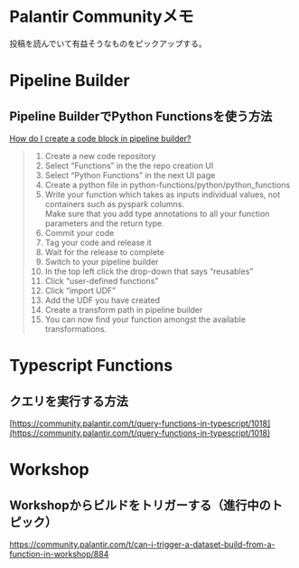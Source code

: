 # Palantir Communityメモ
投稿を読んでいて有益そうなものをピックアップする。


# Pipeline Builder
## Pipeline BuilderでPython Functionsを使う方法
[How do I create a code block in pipeline builder?](https://community.palantir.com/t/how-do-i-create-a-code-block-in-pipeline-builder/1114)

>1. Create a new code repository
>1. Select “Functions” in the the repo creation UI
>1. Select “Python Functions” in the next UI page
>1. Create a python file in python-functions/python/python_functions
>1. Write your function which takes as inputs individual values, not containers such as pyspark columns.   
>Make sure that you add type annotations to all your function parameters and the return type.
>1. Commit your code
>1. Tag your code and release it
>1. Wait for the release to complete
>1. Switch to your pipeline builder
>1. In the top left click the drop-down that says “reusables”
>1. Click “user-defined functions”
>1. Click “import UDF”
>1. Add the UDF you have created
>1. Create a transform path in pipeline builder
>1. You can now find your function amongst the available transformations.



# Typescript Functions
## クエリを実行する方法
[https://community.palantir.com/t/query-functions-in-typescript/1018](https://community.palantir.com/t/query-functions-in-typescript/1018)


# Workshop
## Workshopからビルドをトリガーする（進行中のトピック）
https://community.palantir.com/t/can-i-trigger-a-dataset-build-from-a-function-in-workshop/884